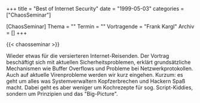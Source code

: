 +++
title = "Best of Internet Security"
date = "1999-05-03"
categories = ["ChaosSeminar"]

[ChaosSeminar]
Thema = ""
Termin = ""
Vortragende = "Frank Kargl"
Archiv = []
+++

{{< chaosseminar >}}

Wieder etwas für die versierteren Internet-Reisenden. Der Vortrag beschäftigt sich mit aktuellen Sicherheitsproblemen, erklärt grundsätzliche Mechanismen wie Buffer Overflows und Probleme bei Netzwerkprotokollen. Auch auf aktuelle Virenprobleme werden wir kurz eingehen. Kurzum: es geht um alles was Systemverwaltern Kopfzerbrechen und Hackern Spaß macht. Dabei geht es aber weniger um Kochrezepte für sog. Script-Kiddies, sondern um Prinzipien und das "Big-Picture".
